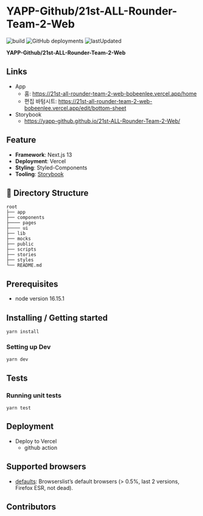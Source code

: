 # YAPP-Github/21st-ALL-Rounder-Team-2-Web

![build](https://github.com/YAPP-Github/21st-ALL-Rounder-Team-2-Web/actions/workflows/ci-cd.yml/badge.svg)
![GitHub deployments](https://img.shields.io/github/deployments/YAPP-Github/21st-ALL-Rounder-Team-2-Web/production?label=vercel&logo=vercel&logoColor=white)
![lastUpdated](https://img.shields.io/github/last-commit/YAPP-Github/21st-ALL-Rounder-Team-2-Web/main)

<b>YAPP-Github/21st-ALL-Rounder-Team-2-Web</b>


## Links

- App
  - 홈: https://21st-all-rounder-team-2-web-bobeenlee.vercel.app/home
  - 편집 바텀시트: https://21st-all-rounder-team-2-web-bobeenlee.vercel.app/edit/bottom-sheet
- Storybook
  - https://yapp-github.github.io/21st-ALL-Rounder-Team-2-Web/

## Feature

- **Framework**: Next.js 13
- **Deployment**: Vercel
- **Styling**: Styled-Components
- **Tooling**: [Storybook](https://github.com/storybooks/storybook)

## 📂 Directory Structure

    root
    ├── app
    ├── components
    ├──── pages 
    ├──── ui
    ├── lib
    ├── mocks
    ├── public
    ├── scripts
    ├── stories
    ├── styles
    └── README.md

## Prerequisites

- node version 16.15.1

## Installing / Getting started

```shell
yarn install
```

### Setting up Dev

```shell
yarn dev
```

## Tests

### Running unit tests

```shell
yarn test
```

## Deployment

- Deploy to Vercel
  - github action

## Supported browsers

- [defaults](https://github.com/browserslist/browserslist#full-list): Browserslist’s default browsers (> 0.5%, last 2 versions, Firefox ESR, not dead).

## Contributors


